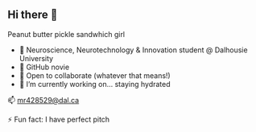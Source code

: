## Hi there 👋

Peanut butter pickle sandwhich girl

- 🔭 Neuroscience, Neurotechnology & Innovation student @ Dalhousie University
- 🌱 GitHub novie
- 👯 Open to collaborate (whatever that means!)
- 💬 I’m currently working on... staying hydrated

📫 mr428529@dal.ca

⚡ Fun fact: I have perfect pitch

<!--
**maregh/maregh** is a ✨ _special_ ✨ repository because its `README.md` (this file) appears on your GitHub profile.

Here are some ideas to get you started:

- 🔭 I’m currently working on ...
- 🌱 I’m currently learning ...
- 👯 I’m looking to collaborate on ...
- 🤔 I’m looking for help with ...
- 💬 Ask me about ...
- 📫 How to reach me: ...
- 😄 Pronouns: ...
- ⚡ Fun fact: ...
-->
